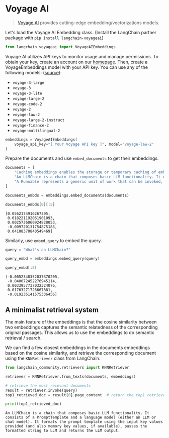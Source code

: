 # Voyage AI

>[Voyage AI](https://www.voyageai.com/) provides cutting-edge embedding/vectorizations models.

Let's load the Voyage AI Embedding class. (Install the LangChain partner package with `pip install langchain-voyageai`)


```python
from langchain_voyageai import VoyageAIEmbeddings
```

Voyage AI utilizes API keys to monitor usage and manage permissions. To obtain your key, create an account on our [homepage](https://www.voyageai.com). Then, create a VoyageEmbeddings model with your API key. You can use any of the following models: ([source](https://docs.voyageai.com/docs/embeddings)):

- `voyage-3-large`
- `voyage-3`
- `voyage-3-lite`
- `voyage-large-2`
- `voyage-code-2`
- `voyage-2`
- `voyage-law-2`
- `voyage-large-2-instruct`
- `voyage-finance-2`
- `voyage-multilingual-2`


```python
embeddings = VoyageAIEmbeddings(
    voyage_api_key="[ Your Voyage API key ]", model="voyage-law-2"
)
```

Prepare the documents and use `embed_documents` to get their embeddings.


```python
documents = [
    "Caching embeddings enables the storage or temporary caching of embeddings, eliminating the necessity to recompute them each time.",
    "An LLMChain is a chain that composes basic LLM functionality. It consists of a PromptTemplate and a language model (either an LLM or chat model). It formats the prompt template using the input key values provided (and also memory key values, if available), passes the formatted string to LLM and returns the LLM output.",
    "A Runnable represents a generic unit of work that can be invoked, batched, streamed, and/or transformed.",
]
```


```python
documents_embds = embeddings.embed_documents(documents)
```


```python
documents_embds[0][:5]
```



```output
[0.0562174916267395,
 0.018221192061901093,
 0.0025736060924828053,
 -0.009720131754875183,
 0.04108370840549469]
```


Similarly, use `embed_query` to embed the query.


```python
query = "What's an LLMChain?"
```


```python
query_embd = embeddings.embed_query(query)
```


```python
query_embd[:5]
```



```output
[-0.0052348352037370205,
 -0.040072452276945114,
 0.0033957737032324076,
 0.01763271726667881,
 -0.019235141575336456]
```


## A minimalist retrieval system

The main feature of the embeddings is that the cosine similarity between two embeddings captures the semantic relatedness of the corresponding original passages. This allows us to use the embeddings to do semantic retrieval / search.

 We can find a few closest embeddings in the documents embeddings based on the cosine similarity, and retrieve the corresponding document using the `KNNRetriever` class from LangChain.


```python
from langchain_community.retrievers import KNNRetriever

retriever = KNNRetriever.from_texts(documents, embeddings)

# retrieve the most relevant documents
result = retriever.invoke(query)
top1_retrieved_doc = result[0].page_content  # return the top1 retrieved result

print(top1_retrieved_doc)
```
```output
An LLMChain is a chain that composes basic LLM functionality. It consists of a PromptTemplate and a language model (either an LLM or chat model). It formats the prompt template using the input key values provided (and also memory key values, if available), passes the formatted string to LLM and returns the LLM output.
```
